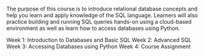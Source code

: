 
The purpose of this course is to introduce relational database concepts and help you learn and apply knowledge of the SQL language. Learners will also practice building and running SQL queries hands-on using a cloud-based environment as well as learn how to access databases using Python.

Week 1: Introduction to Databases and Basic SQL
Week 2: Advanced SQL
Week 3: Accessing Databases using Python
Week 4: Course Assignment
